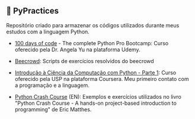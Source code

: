 ## 🐍 PyPractices 

Repositório criado para armazenar os códigos utilizados durante meus estudos com a linguagem Python.

* [100 days of code](100-days-of-code/) - The complete Python Pro Bootcamp: Curso oferecido pela Dr. Angela Yu na plataforma Udemy.

* [Beecrowd](/beecrowd): Scripts de exercícios resolvidos do beecrowd 

 * [Introdução à Ciência da Computação  com Python - Parte 1](/pyUSP): Curso oferecido pela USP na plataforma Coursera. Meu primeiro contato com a programação e a linguagem.

 * [Python Crash Course](/py-crash-course) (EN): Exemplos e exercícios utilizados no livro "Python Crash Course - A hands-on project-based introduction to programming" de Eric Matthes.


